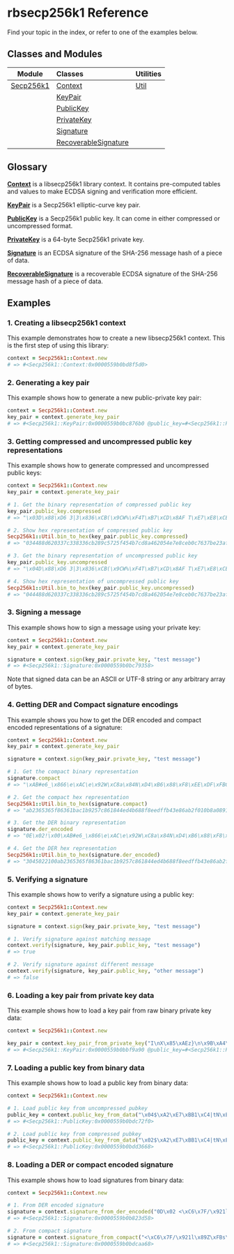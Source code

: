 rbsecp256k1 Reference
=====================

Find your topic in the index, or refer to one of the examples below.

Classes and Modules
-------------------

| Module                     | Classes                                          | Utilities
|----------------------------|:-------------------------------------------------|:--------------------------------
| [Secp256k1](secp256k1.md)  | [Context](context.md)                            | [Util](util.md)
|                            | [KeyPair](key_pair.md)                           |
|                            | [PublicKey](public_key.md)                       |
|                            | [PrivateKey](private_key.md)                     |
|                            | [Signature](signature.md)                        |
|                            | [RecoverableSignature](recoverable_signature.md) |

Glossary
--------

**[Context](context.md)** is a libsecp256k1 library context. It contains
pre-computed tables and values to make ECDSA signing and verification more
efficient.

**[KeyPair](key_pair.md)** is a Secp256k1 elliptic-curve key pair.

**[PublicKey](public_key.md)** is a Secp256k1 public key. It can come in either
compressed or uncompressed format.

**[PrivateKey](private_key.md)** is a 64-byte Secp256k1 private key.

**[Signature](signature.md)** is an ECDSA signature of the SHA-256 message hash
of a piece of data.

**[RecoverableSignature](recoverable_signature.md)** is a recoverable ECDSA signature of the SHA-256 message
hash of a piece of data.

Examples
--------

### 1. Creating a libsecp256k1 context

This example demonstrates how to create a new libsecp256k1 context. This is the
first step of using this library:

```ruby
context = Secp256k1::Context.new
# => #<Secp256k1::Context:0x0000559b0bd8f5d0>
```

### 2. Generating a key pair

This example shows how to generate a new public-private key pair:

```ruby
context = Secp256k1::Context.new
key_pair = context.generate_key_pair
# => #<Secp256k1::KeyPair:0x0000559b0bc876b0 @public_key=#<Secp256k1::PublicKey:0x0000559b0bc876d8>, @private_key=#<Secp256k1::PrivateKey:0x0000559b0bc87700 @data="\r\xA7\xB3<\x92\xCDw\xC1\xDB\xEB[BB;=\x80\xB83\xA8]\x06\xD9\x90\xF8v\xFFi\xF0/\x1E\x96\xF9">>
```

### 3. Getting compressed and uncompressed public key representations

This example shows how to generate compressed and uncompressed public keys:

```ruby
context = Secp256k1::Context.new
key_pair = context.generate_key_pair

# 1. Get the binary representation of compressed public key
key_pair.public_key.compressed
# => "\x03D\x88\xD6 3|3\x836\xCB(\x9CW%\xF4T\xB7\xCD\x8AF T\xE7\xE8\xCE\xB0\xC7c{\xE2:\xFE"

# 2. Show hex representation of compressed public key
Secp256k1::Util.bin_to_hex(key_pair.public_key.compressed)
# => "034488d620337c338336cb289c5725f454b7cd8a462054e7e8ceb0c7637be23afe"

# 3. Get the binary representation of uncompressed public key
key_pair.public_key.uncompressed
# => "\x04D\x88\xD6 3|3\x836\xCB(\x9CW%\xF4T\xB7\xCD\x8AF T\xE7\xE8\xCE\xB0\xC7c{\xE2:\xFE XRew\x1F\e\x05\xC8\xDC\xA7\xE3\x8C\xBD\x91s?\xFCW\xD5\xB3\xA8aaCCG\xD4\x94m\xA5c"

# 4. Show hex representation of uncompressed public key
Secp256k1::Util.bin_to_hex(key_pair.public_key.uncompressed)
# => "044488d620337c338336cb289c5725f454b7cd8a462054e7e8ceb0c7637be23afe20585265771f1b05c8dca7e38cbd91733ffc57d5b3a86161434347d4946da563"
```

### 3. Signing a message

This example shows how to sign a message using your private key:

```ruby
context = Secp256k1::Context.new
key_pair = context.generate_key_pair

signature = context.sign(key_pair.private_key, "test message")
# => #<Secp256k1::Signature:0x0000559b0bc79358>
```

Note that signed data can be an ASCII or UTF-8 string or any arbitrary array of
bytes.

### 4. Getting DER and Compact signature encodings

This example shows you how to get the DER encoded and compact encoded
representations of a signature:

```ruby
context = Secp256k1::Context.new
key_pair = context.generate_key_pair

signature = context.sign(key_pair.private_key, "test message")

# 1. Get the compact binary representation
signature.compact
# => "\xAB#e6_\x866\e\xAC\e\x92W\xC8a\x84N\xD4\xB6\x88\xF8\xEE\xDF\xFBC\xE8j\xB2\xF0\x10\xB8\xA0\x89\x13L\e\x9E\x91cB\xD7\xAC\x11\xF7\x02,Y&TM\xA5zp\xFD\xB3\xB1\xDCIV\xBB\\\xAF\x16@\xFC\x00"

# 2. Get the compact hex representation
Secp256k1::Util.bin_to_hex(signature.compact)
# => "ab2365365f86361bac1b9257c861844ed4b688f8eedffb43e86ab2f010b8a089134c1b9e916342d7ac11f7022c5926544da57a70fdb3b1dc4956bb5caf1640fc00"

# 3. Get the DER binary representation
signature.der_encoded
# => "0E\x02!\x00\xAB#e6_\x866\e\xAC\e\x92W\xC8a\x84N\xD4\xB6\x88\xF8\xEE\xDF\xFBC\xE8j\xB2\xF0\x10\xB8\xA0\x89\x02 \x13L\e\x9E\x91cB\xD7\xAC\x11\xF7\x02,Y&TM\xA5zp\xFD\xB3\xB1\xDCIV\xBB\\\xAF\x16@\xFC"

# 4. Get the DER hex representation
Secp256k1::Util.bin_to_hex(signature.der_encoded)
# => "3045022100ab2365365f86361bac1b9257c861844ed4b688f8eedffb43e86ab2f010b8a0890220134c1b9e916342d7ac11f7022c5926544da57a70fdb3b1dc4956bb5caf1640fc"
```

### 5. Verifying a signature

This example shows how to verify a signature using a public key:

```ruby
context = Secp256k1::Context.new
key_pair = context.generate_key_pair

signature = context.sign(key_pair.private_key, "test message")

# 1. Verify signature against matching message
context.verify(signature, key_pair.public_key, "test message")
# => true

# 2. Verify signature against different message
context.verify(signature, key_pair.public_key, "other message")
# => false
```

### 6. Loading a key pair from private key data

This example shows how to load a key pair from raw binary private key data:

```ruby
context = Secp256k1::Context.new

key_pair = context.key_pair_from_private_key("I\nX\x85\xAEz}\n\x9B\xA4\\\x81)\xD4\x9Aq\xFDH\t\xBE\x8EP\xC5.\xC6\x1F7-\x86\xA0\xCB\xF9")
# => #<Secp256k1::KeyPair:0x0000559b0bbf9a90 @public_key=#<Secp256k1::PublicKey:0x0000559b0bbf9ab8>, @private_key=#<Secp256k1::PrivateKey:0x0000559b0bbf9ae0 @data="I\nX\x85\xAEz}\n\x9B\xA4\\\x81)Ԛq\xFDH\t\xBE\x8EP\xC5.\xC6\u001F7-\x86\xA0\xCB\xF9">>
```

### 7. Loading a public key from binary data

This example shows how to load a public key from binary data:

```ruby
context = Secp256k1::Context.new

# 1. Load public key from uncompressed pubkey
public_key = context.public_key_from_data("\x04$\xA2\xE7\xBB1\xC4|tN\xE6\xE4J-\xED\x9A[\xAFf-<\x14\x84^QQ\"\x14\xC3\x91\xE4\xF2\xB5\xEEEj\xAB\xD9\xFE\b\e7Zk\xC5{k\x12\xE3\xEA\xA2\xA5\xD7\xC1\xA5&\xE5|:K\xA9 X\xA3\x90")
# => #<Secp256k1::PublicKey:0x0000559b0bdc72f0>

# 2. Load public key from compressed pubkey
public_key = context.public_key_from_data("\x02$\xA2\xE7\xBB1\xC4|tN\xE6\xE4J-\xED\x9A[\xAFf-<\x14\x84^QQ\"\x14\xC3\x91\xE4\xF2\xB5")
# => #<Secp256k1::PublicKey:0x0000559b0bdd3668>
```

### 8. Loading a DER or compact encoded signature

This example shows how to load signatures from binary data:

```ruby
context = Secp256k1::Context.new

# 1. From DER encoded signature
signature = context.signature_from_der_encoded("0D\x02 <\xC6\x7F/\x921l\x89Z\xFBs\x89p\xEE\x18u\x8B\x92\x9D\xA6\x84\xC5Y<t\xB7\xF1\f\xEE\f\x81J\x02 \t\"\xDF]\x1D\xA7W@^\xAAokH\b\x00\xE2L\xCF\x82\xA3\x05\x1E\x00\xF9\xFC\xB19\x0F\x93|\xB1f")
# => #<Secp256k1::Signature:0x0000559b0b823d58>

# 2. From compact signature
signature = context.signature_from_compact("<\xC6\x7F/\x921l\x89Z\xFBs\x89p\xEE\x18u\x8B\x92\x9D\xA6\x84\xC5Y<t\xB7\xF1\f\xEE\f\x81J\t\"\xDF]\x1D\xA7W@^\xAAokH\b\x00\xE2L\xCF\x82\xA3\x05\x1E\x00\xF9\xFC\xB19\x0F\x93|\xB1f\x00")
# => #<Secp256k1::Signature:0x0000559b0bdcaa68>
```
